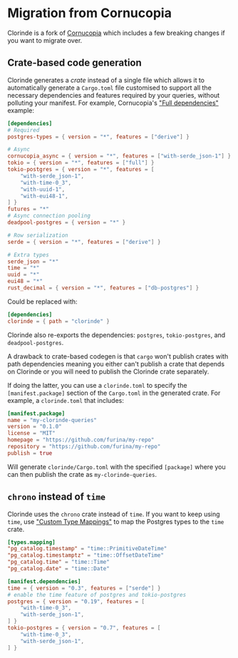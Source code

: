 # Migration from Cornucopia
Clorinde is a fork of [Cornucopia](https://github.com/cornucopia-rs/cornucopia) which includes a few breaking changes if you want to migrate over.

## Crate-based code generation
Clorinde generates a *crate* instead of a single file which allows it to automatically generate a `Cargo.toml` file customised to support all the necessary dependencies and features required by your queries, without polluting your manifest. For example, Cornucopia's ["Full dependencies"](https://cornucopia-rs.netlify.app/book/introduction/dependencies#full-dependencies) example:

```toml
[dependencies]
# Required
postgres-types = { version = "*", features = ["derive"] }

# Async
cornucopia_async = { version = "*", features = ["with-serde_json-1"] }
tokio = { version = "*", features = ["full"] }
tokio-postgres = { version = "*", features = [
    "with-serde_json-1",
    "with-time-0_3",
    "with-uuid-1",
    "with-eui48-1",
] }
futures = "*"
# Async connection pooling
deadpool-postgres = { version = "*" }

# Row serialization
serde = { version = "*", features = ["derive"] }

# Extra types
serde_json = "*"
time = "*"
uuid = "*"
eui48 = "*"
rust_decimal = { version = "*", features = ["db-postgres"] }
```

Could be replaced with:

```toml
[dependencies]
clorinde = { path = "clorinde" }
```

Clorinde also re-exports the dependencies: `postgres`, `tokio-postgres`, and `deadpool-postgres`.

A drawback to crate-based codegen is that `cargo` won't publish crates with path dependencies meaning you either can't publish a crate that depends on Clorinde or you will need to publish the Clorinde crate separately.

If doing the latter, you can use a `clorinde.toml` to specify the `[manifest.package]` section of the `Cargo.toml` in the generated crate. For example, a `clorinde.toml` that includes:

```toml
[manifest.package]
name = "my-clorinde-queries"
version = "0.1.0"
license = "MIT"
homepage = "https://github.com/furina/my-repo"
repository = "https://github.com/furina/my-repo"
publish = true
```

Will generate `clorinde/Cargo.toml` with the specified `[package]` where you can then publish the crate as `my-clorinde-queries`.

## `chrono` instead of `time`
Clorinde uses the `chrono` crate instead of `time`. If you want to keep using `time`, use ["Custom Type Mappings"](../configuration.html#custom-type-mappings) to map the Postgres types to the `time` crate.

```toml
[types.mapping]
"pg_catalog.timestamp" = "time::PrimitiveDateTime"
"pg_catalog.timestamptz" = "time::OffsetDateTime"
"pg_catalog.time" = "time::Time"
"pg_catalog.date" = "time::Date"

[manifest.dependencies]
time = { version = "0.3", features = ["serde"] }
# enable the time feature of postgres and tokio-postgres
postgres = { version = "0.19", features = [
    "with-time-0_3",
    "with-serde_json-1",
] }
tokio-postgres = { version = "0.7", features = [
    "with-time-0_3",
    "with-serde_json-1",
] }
```
